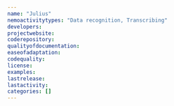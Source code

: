 ```yaml
---
name: "Julius"
nemoactivitytypes: "Data recognition, Transcribing"
developers: 
projectwebsite: 
coderepository: 
qualityofdocumentation: 
easeofadaptation: 
codequality: 
license: 
examples: 
lastrelease: 
lastactivity: 
categories: []
---
```


